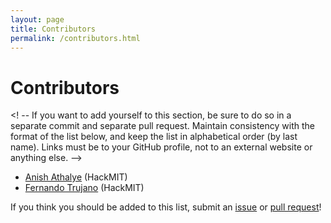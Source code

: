 ```yaml
---
layout: page
title: Contributors
permalink: /contributors.html
---
```


# Contributors

<! --
If you want to add yourself to this section, be sure to do so in a separate
commit and separate pull request. Maintain consistency with the format of the
list below, and keep the list in alphabetical order (by last name). Links must
be to your GitHub profile, not to an external website or anything else.
-->

* [Anish Athalye](https://github.com/anishathalye) (HackMIT)
* [Fernando Trujano](https://github.com/fertogo) (HackMIT)

If you think you should be added to this list, submit an [issue][issue] or [pull request][help-pr]!

[issue]: https://github.com/starthacking/starthacking.github.io/issues
[help-pr]: https://help.github.com/articles/using-pull-requests/ 
